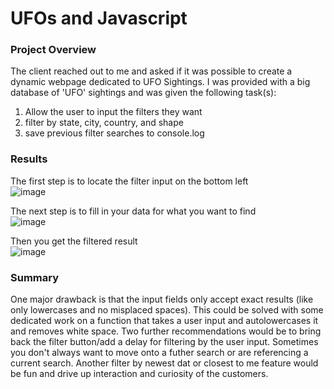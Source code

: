 # UFOs and Javascript

### Project Overview
The client reached out to me and asked if it was possible to create a dynamic webpage dedicated to UFO Sightings. I was provided with a big database of 'UFO' sightings and was given the following task(s):
1. Allow the user to input the filters they want
2. filter by state, city, country, and shape
3. save previous filter searches to console.log

### Results
The first step is to locate the filter input on the bottom left                                                                   
![image](https://github.com/PeijaEn/UFOs/blob/main/static/images/mod%2011%20search.png?raw=true)

The next step is to fill in your data for what you want to find                                                                                      
![image](https://github.com/PeijaEn/UFOs/blob/main/static/images/mod%2011%20search%20complete.png?raw=true)

Then you get the filtered result                                                                                             
![image]()

### Summary
One major drawback is that the input fields only accept exact results (like only lowercases and no misplaced spaces). This could be solved with some dedicated work on a function that takes a user input and autolowercases it and removes white space.
Two further recommendations would be to bring back the filter button/add a delay for filtering by the user input. Sometimes you don't always want to move onto a futher search or are referencing a current search. Another filter by newest dat or closest to me feature would be fun and drive up interaction and curiosity of the customers.
